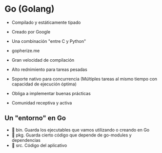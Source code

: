 # Go (Golang)

* Compilado y estáticamente tipado
* Creado por Google
* Una combinación "entre C y Python"
* gopherize.me

* Gran velocidad de compilación
* Alto rednimiento para tareas pesadas
* Soporte nativo para concurrencia (Múltiples tareas al mismo tiempo con capacidad de ejecución óptima)

* Obliga a implementar buenas prácticas
* Comunidad receptiva y activa

## Un "entorno" en Go

* 📂 bin. Guarda los ejecutables que vamos utilizando o creando en Go 
* 📂 pkg. Guarda cierto código que depende de go-modules y dependencias
* 📂 src. Código del aplicativo
